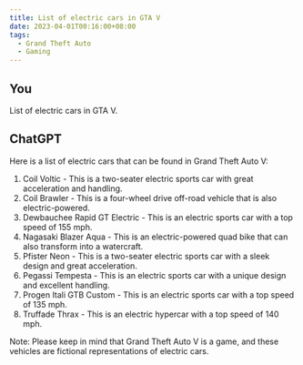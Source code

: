 ```yaml
---
title: List of electric cars in GTA V
date: 2023-04-01T00:16:00+08:00
tags:
  - Grand Theft Auto
  - Gaming
---
```

## You
List of electric cars in GTA V.

## ChatGPT
Here is a list of electric cars that can be found in Grand Theft Auto V:

1. Coil Voltic - This is a two-seater electric sports car with great acceleration and handling.
2. Coil Brawler - This is a four-wheel drive off-road vehicle that is also electric-powered.
3. Dewbauchee Rapid GT Electric - This is an electric sports car with a top speed of 155 mph.
4. Nagasaki Blazer Aqua - This is an electric-powered quad bike that can also transform into a watercraft.
5. Pfister Neon - This is a two-seater electric sports car with a sleek design and great acceleration.
6. Pegassi Tempesta - This is an electric sports car with a unique design and excellent handling.
7. Progen Itali GTB Custom - This is an electric sports car with a top speed of 135 mph.
8. Truffade Thrax - This is an electric hypercar with a top speed of 140 mph.

Note: Please keep in mind that Grand Theft Auto V is a game, and these vehicles are fictional representations of electric cars.